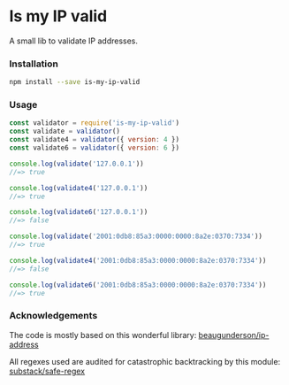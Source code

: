 # Is my IP valid

A small lib to validate IP addresses.

###  Installation

```sh
npm install --save is-my-ip-valid
```

###  Usage

```js
const validator = require('is-my-ip-valid')
const validate = validator()
const validate4 = validator({ version: 4 })
const validate6 = validator({ version: 6 })

console.log(validate('127.0.0.1'))
//=> true

console.log(validate4('127.0.0.1'))
//=> true

console.log(validate6('127.0.0.1'))
//=> false

console.log(validate('2001:0db8:85a3:0000:0000:8a2e:0370:7334'))
//=> true

console.log(validate4('2001:0db8:85a3:0000:0000:8a2e:0370:7334'))
//=> false

console.log(validate6('2001:0db8:85a3:0000:0000:8a2e:0370:7334'))
//=> true
```

###  Acknowledgements

The code is mostly based on this wonderful library: [beaugunderson/ip-address](https://github.com/beaugunderson/ip-address)

All regexes used are audited for catastrophic backtracking by this module: [substack/safe-regex](https://github.com/substack/safe-regex)
